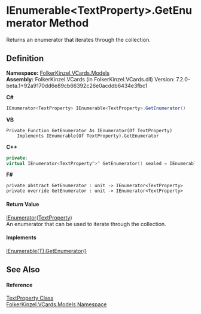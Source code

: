 # IEnumerable&lt;TextProperty&gt;.GetEnumerator Method


Returns an enumerator that iterates through the collection.



## Definition
**Namespace:** <a href="10623553-9342-5b8f-9df4-6e7d1075f3df.md">FolkerKinzel.VCards.Models</a>  
**Assembly:** FolkerKinzel.VCards (in FolkerKinzel.VCards.dll) Version: 7.2.0-beta.1+92a9170dd6e89cb66392c26e0acddb6434e3fbc1

**C#**
``` C#
IEnumerator<TextProperty> IEnumerable<TextProperty>.GetEnumerator()
```
**VB**
``` VB
Private Function GetEnumerator As IEnumerator(Of TextProperty)
	Implements IEnumerable(Of TextProperty).GetEnumerator
```
**C++**
``` C++
private:
virtual IEnumerator<TextProperty^>^ GetEnumerator() sealed = IEnumerable<TextProperty^>::GetEnumerator
```
**F#**
``` F#
private abstract GetEnumerator : unit -> IEnumerator<TextProperty> 
private override GetEnumerator : unit -> IEnumerator<TextProperty> 
```



#### Return Value
<a href="https://learn.microsoft.com/dotnet/api/system.collections.generic.ienumerator-1" target="_blank" rel="noopener noreferrer">IEnumerator</a>(<a href="27f474f1-d496-3582-a707-2518da27485f.md">TextProperty</a>)  
An enumerator that can be used to iterate through the collection.

#### Implements
<a href="https://learn.microsoft.com/dotnet/api/system.collections.generic.ienumerable-1.getenumerator" target="_blank" rel="noopener noreferrer">IEnumerable(T).GetEnumerator()</a>  


## See Also


#### Reference
<a href="27f474f1-d496-3582-a707-2518da27485f.md">TextProperty Class</a>  
<a href="10623553-9342-5b8f-9df4-6e7d1075f3df.md">FolkerKinzel.VCards.Models Namespace</a>  
